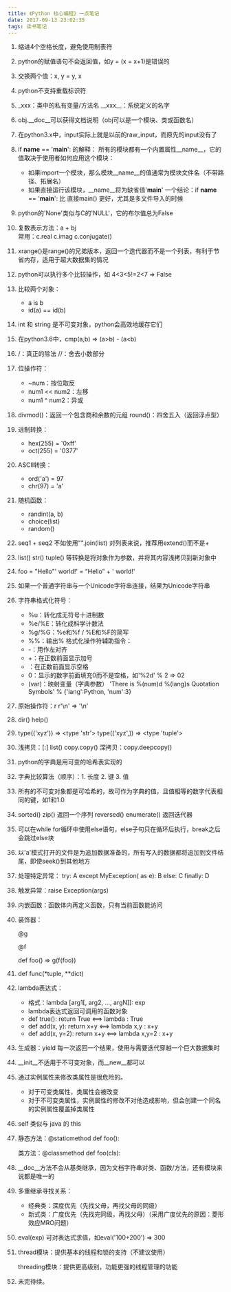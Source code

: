 ```yaml
---
title: 《Python 核心编程》一点笔记
date: 2017-09-13 23:02:35
tags: 读书笔记
---
```


1. 缩进4个空格长度，避免使用制表符

2. python的赋值语句不会返回值，如y = (x = x+1)是错误的

3. 交换两个值：x, y = y, x

4. python不支持重载标识符<!-- more -->

5. _xxx：类中的私有变量/方法名
   \_\_xxx\_\_：系统定义的名字

6. obj.__doc__可以获得文档说明（obj可以是一个模块、类或函数名）

7. 在python3.x中，input实际上就是以前的raw_input，而原先的input没有了

8. if __name__ == '__main__': 的解释：
    所有的模块都有一个内置属性__name__，它的值取决于使用者如何应用这个模块：
    - 如果import一个模块，那么模块__name__的值通常为模块文件名（不带路径、拓展名）
    - 如果直接运行该模块，__name__将为缺省值'__main__'
      一个结论：if __name__ == '__main__': 比 直接main() 更好，尤其是多文件导入的时候

9. python的'None'类似与C的'NULL'，它的布尔值总为False

10. 复数表示方法：a + bj  
  常用：c.real    c.imag    c.conjugate()

11. xrange()是range()的兄弟版本，返回一个迭代器而不是一个列表，有利于节省内存，适用于超大数据集的情况

12. python可以执行多个比较操作，如 4<3<5!=2<7  =>  False

13. 比较两个对象：
    - a is b
    - id(a) == id(b)

14. int 和 string 是不可变对象，python会高效地缓存它们

15. 在python3.6中，cmp(a,b)  =>   (a>b) - (a<b)

16. /：真正的除法
    //：舍去小数部分

17. 位操作符：
    - ~num：按位取反
    - num1 << num2：左移
    - num1 ^ num2：异或

18. divmod()：返回一个包含商和余数的元组
    round()：四舍五入（返回浮点型）

19. 进制转换：
    - hex(255) = '0xff'
    - oct(255) = '0377'

20. ASCII转换：
    - ord('a') = 97
    - chr(97) = 'a'

21. 随机函数：
    - randint(a, b)
    - choice(list)
    - random()

22. seq1 + seq2 不如使用"".join(list)
    对列表来说，推荐用extend()而不是+

23. list()  str()  tuple() 等转换是将对象作为参数，并将其内容浅拷贝到新对象中

24. foo = "Hello"' world!' = “Hello” + ' world!'

25. 如果一个普通字符串与一个Unicode字符串连接，结果为Unicode字符串

26. 字符串格式化符号：
    - %u：转化成无符号十进制数
    - %e/%E：转化成科学计数法
    - %g/%G：%e和%f / %E和%F的简写
    - %%：输出%
      格式化操作符辅助指令：
    - -：用作左对齐
    - +：在正数前面显示加号
    - <sp>：在正数前面显示空格
    - 0：显示的数字前面填充0而不是空格，如'%2d' % 2   =>  02
    - (var)：映射变量（字典参数）
      'There is %(num)d %(lang)s Quotation Symbols' % {'lang':Python, 'num':3}

27. 原始操作符：r
    r'\n'  =>  '\\n'

28. dir() help()

29. type(('xyz'))  =>  <type 'str'>
    type(('xyz',))  =>  <type 'tuple'>

30. 浅拷贝：[:]  list()  copy.copy()
    深拷贝：copy.deepcopy()

31. python的字典是用可变的哈希表实现的

32. 字典比较算法（顺序）：1. 长度    2. 键    3. 值

33. 所有的不可变对象都是可哈希的，故可作为字典的值，且值相等的数字代表相同的键，如1和1.0

34. sorted()  zip() 返回一个序列
    reversed()  enumerate() 返回迭代器

35. 可以在while for循环中使用else语句，else子句只在循环后执行，break之后会跳过else块

36. 以'a'模式打开的文件是为追加数据准备的，所有写入的数据都将追加到文件结尾，即使seek()到其他地方

37. 处理特定异常：
    try: A
    except MyException( as e): B
    else: C
    finally: D

38. 触发异常：raise Exception(args)

39. 内嵌函数：函数体内再定义函数，只有当前函数能访问

40. 装饰器：

    @g

    @f

    def foo()     =\>     g(f(foo))

41. def func(\*tuple, \*\*dict)

42. lambda表达式：

    * 格式：lambda [arg1[, arg2, ..., argN]]: exp
    * lambda表达式返回可调用的函数对象
    * def true(): return True  \<==\>  lambda : True
    * def add(x, y): return x+y  \<==\>  lambda x,y : x+y
    * def add(x, y=2): return x+y  \<==\>  lambda x,y=2 : x+y

43. 生成器：yield   每一次返回一个结果，使用与需要迭代穿越一个巨大数据集时

44. \_\_init\_\_不适用于不可变对象，而\_\_new\_\_都可以

45. 通过实例属性来修改类属性是很危险的。

    * 对于可变类属性，类属性会被改变
    * 对于不可变类属性，实例属性的修改不对他造成影响，但会创建一个同名的实例属性覆盖掉类属性

46. self 类似与 java 的 this

47. 静态方法：@staticmethod   def foo():

    类方法：@classmethod   def foo(cls):

48. \_\_doc\_\_方法不会从基类继承，因为文档字符串对类、函数/方法，还有模块来说都是唯一的

49. 多重继承寻找关系：

    * 经典类：深度优先（先找父母，再找父母的同级）
    * 新式类：广度优先（先找完同级，再找父母）（采用广度优先的原因：菱形效应MRO问题）

50. eval(exp) 可对表达式求值，如eval('100+200')  =\>  300

51. thread模块：提供基本的线程和锁的支持（不建议使用）

    threading模块：提供更高级别，功能更强的线程管理的功能

52. 未完待续。